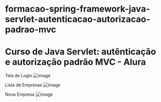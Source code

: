 # formacao-spring-framework-java-servlet-autenticacao-autorizacao-padrao-mvc
# Curso de Java Servlet: autênticação e autorização padrão MVC - Alura


Tela de Login
![image](https://user-images.githubusercontent.com/660615/171883837-d5159daa-27c4-4f6f-8476-0c86e4de3f72.png)

Lista de Empresas
![image](https://user-images.githubusercontent.com/660615/171883911-84de5c1f-4281-46ed-9096-0f666278682e.png)

Nova Empresa
![image](https://user-images.githubusercontent.com/660615/171884042-61967f88-45f6-4aa2-a06c-96db22469024.png)
